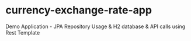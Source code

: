 # currency-exchange-rate-app
Demo Application - JPA Repository Usage &amp; H2 database &amp; API calls using Rest Template
